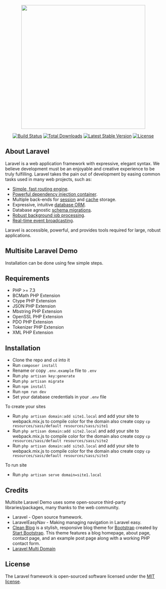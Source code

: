 <p align="center"><img src="https://res.cloudinary.com/dtfbvvkyp/image/upload/v1566331377/laravel-logolockup-cmyk-red.svg" width="400"></p>

<p align="center">
<a href="https://travis-ci.org/laravel/framework"><img src="https://travis-ci.org/laravel/framework.svg" alt="Build Status"></a>
<a href="https://packagist.org/packages/laravel/framework"><img src="https://poser.pugx.org/laravel/framework/d/total.svg" alt="Total Downloads"></a>
<a href="https://packagist.org/packages/laravel/framework"><img src="https://poser.pugx.org/laravel/framework/v/stable.svg" alt="Latest Stable Version"></a>
<a href="https://packagist.org/packages/laravel/framework"><img src="https://poser.pugx.org/laravel/framework/license.svg" alt="License"></a>
</p>

## About Laravel

Laravel is a web application framework with expressive, elegant syntax. We believe development must be an enjoyable and creative experience to be truly fulfilling. Laravel takes the pain out of development by easing common tasks used in many web projects, such as:

- [Simple, fast routing engine](https://laravel.com/docs/routing).
- [Powerful dependency injection container](https://laravel.com/docs/container).
- Multiple back-ends for [session](https://laravel.com/docs/session) and [cache](https://laravel.com/docs/cache) storage.
- Expressive, intuitive [database ORM](https://laravel.com/docs/eloquent).
- Database agnostic [schema migrations](https://laravel.com/docs/migrations).
- [Robust background job processing](https://laravel.com/docs/queues).
- [Real-time event broadcasting](https://laravel.com/docs/broadcasting).

Laravel is accessible, powerful, and provides tools required for large, robust applications.

## Multisite Laravel Demo

Installation can be done using few simple steps.

## Requirements

- PHP >= 7.3
- BCMath PHP Extension
- Ctype PHP Extension
- JSON PHP Extension
- Mbstring PHP Extension
- OpenSSL PHP Extension
- PDO PHP Extension
- Tokenizer PHP Extension
- XML PHP Extension

## Installation

- Clone the repo and `cd` into it
- Run `composer install`
- Rename or copy `.env.example` file to `.env`
- Run `php artisan key:generate`
- Run `php artisan migrate`
- Run `npm install`
- Run `npm run dev`
- Set your database credentials in your `.env` file

To create your sites
- Run `php artisan domain:add site1.local` and add your site to webpack.mix.js to compile color for the domain also create copy `cp resources/sass/default resources/sass/site1`
- Run `php artisan domain:add site2.local` and add your site to webpack.mix.js to compile color for the domain also create copy `cp resources/sass/default resources/sass/site2`
- Run `php artisan domain:add site3.local` and add your site to webpack.mix.js to compile color for the domain also create copy `cp resources/sass/default resources/sass/site3`


To run site
- Run `php artisan serve domain=site1.local`

## Credits

Multisite Laravel Demo uses some open-source third-party libraries/packages, many thanks to the web community.

- Laravel - Open source framework.
- LaravelEasyNav - Making managing navigation in Laravel easy.
- [Clean Blog](https://startbootstrap.com/themes/clean-blog/) is a stylish, responsive blog theme for [Bootstrap](https://getbootstrap.com/) created by [Start Bootstrap](https://startbootstrap.com/). This theme features a blog homepage, about page, contact page, and an example post page along with a working PHP contact form.
- [Laravel Multi Domain](https://github.com/gecche/laravel-multidomain/blob/master/README.md)

## License

The Laravel framework is open-sourced software licensed under the [MIT license](https://opensource.org/licenses/MIT).
